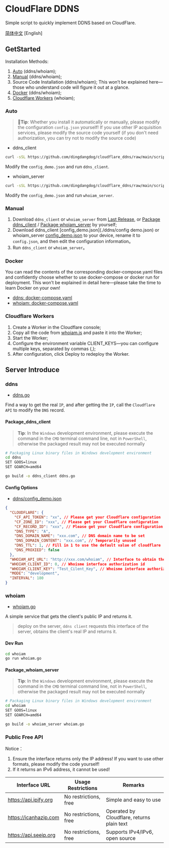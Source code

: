 # CloudFlare DDNS

Simple script to quickly implement DDNS based on CloudFlare.

[简体中文](./README_ZH.MD) [English]

## GetStarted

Installation Methods:

1. [Auto](#auto) (ddns/whoiam);
2. [Manual](#manual) (ddns/whoiam);
3. Source Code Installation (ddns/whoiam); This won’t be explained here—those who understand code will figure it out at a glance.
4. [Docker](#docker) (ddns/whoiam);
5. [Cloudflare Workers](cloudflareworder) (whoiam);

### Auto

> 🧨**Tip**: Whether you install it automatically or manually, please modify the configuration `config.json` yourself! If you use other IP acquisition services, please modify the source code yourself (if you don't need authorization, you can try not to modify the source code)

- ddns_client

```sh
curl -sSL https://github.com/dingdangdog/cloudflare_ddns/raw/main/script/update_ddns.sh | bash
```

Modify the `config_demo.json` and run `ddns_client`.

- whoiam_server

```sh
curl -sSL https://github.com/dingdangdog/cloudflare_ddns/raw/main/script/update_whoiam.sh | bash
```

Modify the `config_demo.json` and run `whoiam_server`.

### Manual

1. Download `ddns_client` or `whoiam_server` from [Last Release](https://github.com/dingdangdog/cloudflare_ddns/releases), or [Package ddns_client](#package_ddns_client) / [Package whoiam_server](#package_whoiam_server) by yourself;
2. Download ddns_client [config_demo.json](./ddns/config demo.json) or whoiam_server [config_demo.json](./whoiam/config_demo.json) to your device, rename it to `config.json`, and then edit the configuration information。
3. Run `ddns_client` or `whoiam_server`。

### Docker

You can read the contents of the corresponding docker-compose.yaml files and confidently choose whether to use docker-compose or docker run for deployment. This won’t be explained in detail here—please take the time to learn Docker on your own!

- [ddns: docker-compose.yaml](./ddns/docker-compose.yaml)
- [whoiam: docker-compose.yaml](./whoiam/docker-compose.yaml)

### Cloudflare Workers

1. Create a Worker in the Cloudflare console;
2. Copy all the code from [whoiam.js](./whoiam/whoiam.js) and paste it into the Worker;
3. Start the Worker;
4. Configure the environment variable CLIENT_KEYS—you can configure multiple keys, separated by commas (,);
5. After configuration, click Deploy to redeploy the Worker.

## Server Introduce

### ddns

- [ddns.go](./ddns/ddns.go)

Find a way to get the real `IP`, and after getting the `IP`, call the `Cloudflare API` to modify the `DNS` record.

#### Package_ddns_client

> **Tip**: In the `Windows` development environment, please execute the command in the `CMD` terminal command line, not in `PowerShell`, otherwise the packaged result may not be executed normally

```bash
# Packaging Linux binary files in Windows development environment
cd ddns
SET GOOS=linux
SET GOARCH=amd64

go build -o ddns_client ddns.go
```

#### Config Options

- [ddns/config_demo.json](./ddns/config_demo.json)

```json
{
  "CLOUDFLARE": {
    "CF_API_TOKEN": "xx", // Please get your Cloudflare configuration
    "CF_ZONE_ID": "xxx", // Please get your Cloudflare configuration
    "CF_RECORD_ID": "xxx", // Please get your Cloudflare configuration
    "DNS_TYPE": "A",
    "DNS_DOMAIN_NAME": "xxx.com", // DNS domain name to be set
    "DNS_DOMAIN_CONTENT": "xxx.com", // Temporarily unused
    "DNS_TTL": 1, // Fill in 1 to use the default value of cloudflare
    "DNS_PROXIED": false
  },
  "WHOIAM_API_URL": "http://xxx.com/whoiam", // Interface to obtain the real public IP
  "WHOIAM_CLIENT_ID": 0, // Whoisme interface authorization id
  "WHOIAM_CLIENT_KEY": "Test_Cilent_Key", // Whoisme interface authorization key
  "MODE": "development",
  "INTERVAL": 180
}
```

### whoiam

- [whoiam.go](./whoiam/whoiam.go)

A simple service that gets the client's public IP and returns it.

> deploy on the server, `ddns client` requests this interface of the server, obtains the client's real IP and returns it.

#### Dev Run

```sh
cd whoiam
go run whoiam.go
```

#### Package_whoiam_server

> **Tip**: In the `Windows` development environment, please execute the command in the `CMD` terminal command line, not in `PowerShell`, otherwise the packaged result may not be executed normally

```bash
# Packaging Linux binary files in Windows development environment
cd whoiam
SET GOOS=linux
SET GOARCH=amd64

go build -o whoiam_server whoiam.go
```

### Public Free API

Notice：

1. Ensure the interface returns only the IP address! If you want to use other formats, please modify the code yourself!
2. If it returns an IPv6 address, it cannot be used!

| **Interface URL**     | **Usage Restrictions** | **Remarks**                                |
| --------------------- | ---------------------- | ------------------------------------------ |
| <https://api.ipify.org> | No restrictions, free  | Simple and easy to use                     |
| <https://icanhazip.com> | No restrictions, free  | Operated by Cloudflare, returns plain text |
| <https://api.seeip.org> | No restrictions, free  | Supports IPv4/IPv6, open source            |
